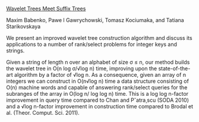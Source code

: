 <a href="http://arxiv.org/pdf/1408.6182v3.pdf">Wavelet Trees Meet Suffix Trees</a>

Maxim Babenko, Pawe l Gawrychowski, Tomasz Kociumaka, and Tatiana Starikovskaya

We present an improved wavelet tree construction algorithm and discuss its applications to a number of rank/select problems for integer keys and strings.

Given a string of length n over an alphabet of size σ ≤ n, our method builds the wavelet tree in O(n log σ/√log n) time, improving upon the state-of-the-art algorithm by a factor of √log n. As a consequence, given an array of n integers we can construct in O(n√log n) time a data structure consisting of O(n) machine words and capable of answering rank/select queries for the subranges of the array in O(log n/ log log n) time. This is a log log n-factor improvement in query time compared to Chan and P˘atra¸scu (SODA 2010) and a √log n-factor improvement in construction time compared to Brodal et al. (Theor. Comput. Sci. 2011).
